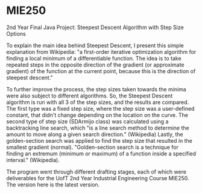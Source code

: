 # MIE250
2nd Year Final Java Project: Steepest Descent Algorithm with Step Size Options

To explain the main idea behind Steepest Descent, I present this simple explanation from Wikipedia: "a first-order iterative optimization algorithm for finding a local minimum of a differentiable function. The idea is to take repeated steps in the opposite direction of the gradient (or approximate gradient) of the function at the current point, because this is the direction of steepest descent." 

To further improve the process, the step sizes taken towards the minima were also subject to different algorithms. So, the Steepest Descent algorithm is run with all 3 of the step sizes, and the results are compared. The first type was a fixed step size, where the step size was a user-defined constant, that didn't change depending on the location on the curve. The second type of step size (SDArmijo class) was calculated using a backtracking line search, which  "is a line search method to determine the amount to move along a given search direction." (Wikipedia) Lastly, the golden-section search was applied to find the step size that resulted in the smallest gradient (normal). "Golden-section search is a technique for finding an extremum (minimum or maximum) of a function inside a specified interval." (Wikipedia). 

The program went through different drafting stages, each of which were deliverables for the UofT 2nd Year Industrial Engineering Course MIE250. The version here is the latest version.
